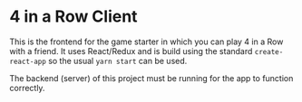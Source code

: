 # 4 in a Row Client

This is the frontend for the game starter in which you can play 4 in a Row with a friend. It uses React/Redux and is build using the standard `create-react-app` so the usual `yarn start` can be used.

The backend (server) of this project must be running for the app to function correctly.

